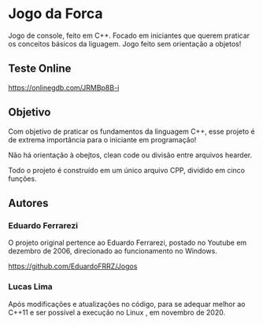 #  Jogo da Forca

Jogo de console, feito em C++. Focado em iniciantes que querem praticar os conceitos básicos da liguagem. Jogo feito sem orientação a objetos!
## Teste Online
https://onlinegdb.com/JRMBp8B-i

##  **Objetivo**
Com objetivo de praticar os fundamentos da linguagem C++, esse projeto é de extrema importância para o iniciante em programação!

Não há orientação à obejtos, clean code ou divisão entre arquivos hearder.

Todo o projeto é construído em um único arquivo CPP, dividido em cinco funções.

##  **Autores**

### Eduardo Ferrarezi

O projeto original pertence ao Eduardo Ferrarezi, postado no Youtube em dezembro de 2006, direcionado ao funcionamento no Windows.

https://github.com/EduardoFRRZ/Jogos

### Lucas Lima

Após modificações e atualizações no código, para se adequar melhor ao C++11 e ser possível a execução no Linux , em novembro de 2020.
